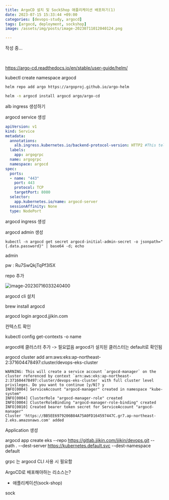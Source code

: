 ```yaml
---
title: ArgoCD 설치 및 SockShop 애플리케이션 배포하기(1)
date: 2023-07-15 15:33:44 +09:00
categories: [devops-study, argocd]
tags: [argocd, deployment, sockshop]
image: /assets/img/posts/image-20230711012040124.png

---
```




작성 중...

<br>

https://argo-cd.readthedocs.io/en/stable/user-guide/helm/



kubectl create namespace argocd 

```bash
helm repo add argo https://argoproj.github.io/argo-helm
```



```bash
helm -n argocd install argocd argo/argo-cd
```



alb ingress 생성하기



argocd service 생성

```yaml
apiVersion: v1
kind: Service
metadata:
  annotations:
    alb.ingress.kubernetes.io/backend-protocol-version: HTTP2 #This tells AWS to send traffic from the ALB using HTTP2. Can use GRPC as well if you want to leverage GRPC specific features
  labels:
    app: argogrpc
  name: argogrpc
  namespace: argocd
spec:
  ports:
  - name: "443"
    port: 443
    protocol: TCP
    targetPort: 8080
  selector:
    app.kubernetes.io/name: argocd-server
  sessionAffinity: None
  type: NodePort
```



argocd ingress 생성



argocd admin 생성

```null
kubectl -n argocd get secret argocd-initial-admin-secret -o jsonpath="{.data.password}" | base64 -d; echo
```

admin

pw : Ru7SwQkjTqPf3l5X



repo 추가

![image-20230716033240400](/Users/mzc01-ljyoon/Documents/blog/jjikin.github.io/assets/img/posts/image-20230716033240400.png)



argocd cli 설치

brew install argocd



argocd login argocd.jjikin.com



컨텍스트 확인

kubectl config get-contexts -o name



argocd에 클러스터 추가 -> 필요없음 argocd가 설치된 클러스터는 default로 확인됨

argocd cluster add arn:aws:eks:ap-northeast-2:371604478497:cluster/devops-eks-cluster

```shell
WARNING: This will create a service account `argocd-manager` on the cluster referenced by context `arn:aws:eks:ap-northeast-2:371604478497:cluster/devops-eks-cluster` with full cluster level privileges. Do you want to continue [y/N]? y
INFO[0004] ServiceAccount "argocd-manager" created in namespace "kube-system"
INFO[0004] ClusterRole "argocd-manager-role" created
INFO[0004] ClusterRoleBinding "argocd-manager-role-binding" created
INFO[0010] Created bearer token secret for ServiceAccount "argocd-manager"
Cluster 'https://BB5EE6979206B84A75A0FD164597447C.gr7.ap-northeast-2.eks.amazonaws.com' added
```



Application 생성

argocd app create eks --repo https://gitlab.jjikin.com/jjikin/devops.git --path . --dest-server https://kubernetes.default.svc --dest-namespace default

grpc 는  argocd CLI 사용 시 필요함



ArgoCD로 배포해야하는 리소스는?

- 애플리케이션(sock-shop)



sock







